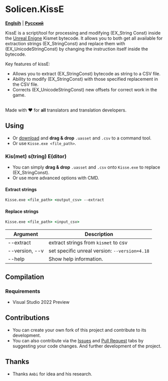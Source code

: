 # Solicen.KissE

[**Englsih**](/README.md) | [**Русский**](./docs/ru/README.ru.md)

KissE is a script/tool for processing and modifying (EX_String Const) inside the [Unreal Enigne](https://www.unrealengine.com/) Kismet bytecode. It allows you to both get all available for extraction strings (EX_StringConst) and replace them with (EX_UnicodeStringConst) by changing the instruction itself inside the bytecode.

Key features of kissE:
- Allows you to extract (EX_StringConst) bytecode as string to a CSV file.
- Ability to modify (EX_StringConst) with those specified replacement in the CSV file.
- Corrects (EX_UnicodeStringConst) new offsets for correct work in the game.

<br>  Made with ❤️ for **all** translators and translation developers.

## Using
* Or [download](https://github.com/SolicenTEAM/KismetEditor/releases) and **drag & drop** `.uasset` and `.csv` to a command tool.
* Or use `Kisse.exe <file_path>`.

### Kis(met) s(tring) E(ditor)
* You can simply **drag & drop** `.uasset` and `.csv` onto `Kisse.exe` to replace (EX_StringConst). 
* Or use more advanced options with CMD.

#### Extract strings
```cmd
Kisse.exe <file_path> <output_csv> --extract
```
#### Replace strings
```cmd 
Kisse.exe <file_path> <input_csv> 
```
| Argument | Description |
|----------|-------------|
| --extract | extract strings from `kismet` to csv
| --version, --v | set specific unreal version: `--version=4.18`
| --help | Show help information.

## Compilation
### Requirements
- Visual Studio 2022 Preview

## Contributions
* You can create your own fork of this project and contribute to its development.
* You can also contribute via the [Issues](https://github.com/SolicenTEAM/KismetEditor/issues) and [Pull Request](https://github.com/SolicenTEAM/KismetEditor/pulls) tabs by suggesting your code changes. And further development of the project. 

## Thanks
- Thanks `Ambi` for idea and his research. 